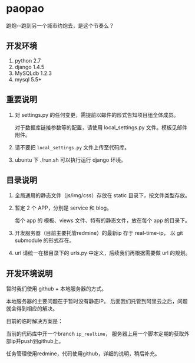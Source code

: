 paopao
======

跑炮--跑到另一个城市约炮去，是这个节奏么？

开发环境
--------

1. python 2.7
2. django 1.4.5
3. MySQLdb 1.2.3
4. mysql 5.5+

重要说明
--------

1. 对 settings.py 的任何变更，需提前以邮件的形式告知项目组全体成员。

     对于数据库链接参数等的配置，请使用 local_settings.py 文件。模板见邮件附件。
2. 请不要把 `local_settings.py` 文件上传至代码库。
3. ubuntu 下 ./run.sh 可以执行运行 django 环境。

目录说明
--------

1. 全局通用的静态文件（js/img/css）存放在 static 目录下，按文件类型存放。
2. 暂定 2 个 APP，分别是 service 和 blog。

    每个 app 的 模板、views 文件、特有的静态文件，放在每个 app 的目录下。
3. 开发服务器（目前主要托管redmine）的最新ip 存于 real-time-ip，
    以 git submodule 的形式存在。
4. url 请统一在根目录下的 urls.py 中定义，后续我们再根据需要做 url 的规划。


开发环境说明
------------

暂时我们使用 github + 本地服务器的方式。

本地服务器的主要问题在于暂时没有静态IP。
后面我们托管到阿里云之后，问题就会得到相应的解决。

目前的临时解决方案是：

当前的代码库中开一个branch `ip_realtime`，
服务器上用一个脚本定期的获取外部ip并push到github上。

任务管理使用redmine，代码使用github，详细的说明，稍后补充。
